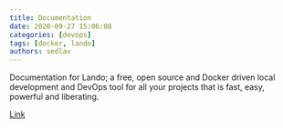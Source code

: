 ```yaml
---
title: Documentation 
date: 2020-09-27 15:06:08
categories: [devops]
tags: [docker, lando]
authors: sedlav
---
```


Documentation for Lando; a free, open source and Docker driven local development and DevOps tool for all your projects that is fast, easy, powerful and liberating.

[Link](https://docs.lando.dev/)
